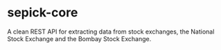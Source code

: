 # sepick-core

A clean REST API for extracting data from stock exchanges, the National Stock Exchange and the Bombay Stock Exchange.

